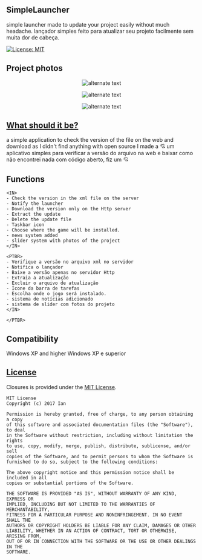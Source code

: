 ## SimpleLauncher
<IN>simple launcher made to update your project easily without much headache.</IN>
<PTBR>lançador simples feito para atualizar seu projeto facilmente sem muita dor de cabeça.</PTBR>


[![License: MIT](https://img.shields.io/badge/License-MIT-yellow.svg)](https://opensource.org/licenses/MIT)
 
## Project photos

 <p align="center"> 
    <img src="https://i.imgur.com/CyKvKT6.png" alt="alternate text">
 </p>
 
  <p align="center"> 
    <img src="https://i.imgur.com/lNwxc9w.png" alt="alternate text">
 </p>
 
   <p align="center"> 
    <img src="https://i.imgur.com/ug17QFJ.png" alt="alternate text">
 </p>
 
 ## [What should it be?](#Whatshoulditbe?)

<IN>a simple application to check the version of the file on the web and download as I didn't find anything with open source I made a 💘</IN>
<PTBR>um aplicativo simples para verificar a versão do arquivo na web e baixar como não encontrei nada com código aberto, fiz um 💘</PTBR>


## Functions

```text
<IN>
- Check the version in the xml file on the server
- Notify the launcher
- Download the version only on the Http server
- Extract the update
- Delete the update file
- Taskbar icon
- Choose where the game will be installed.
- news system added
- slider system with photos of the project
</IN>
```

 ```text
<PTBR>
- Verifique a versão no arquivo xml no servidor
- Notifica o lançador
- Baixe a versão apenas no servidor Http
- Extraia a atualização
- Excluir o arquivo de atualização
- Ícone da barra de tarefas
- Escolha onde o jogo será instalado.
- sistema de notícias adicionado
- sistema de slider com fotos do projeto
</IN>

 </PTBR>
```
## Compatibility
<IN>Windows XP and higher</IN>
<PTBR>Windows XP e superior</PTBR>

## [License](#license)


Closures is provided under the [MIT License](https://github.com/Ian03/SimpleLauncher/blob/master/LICENSE).

```text
MIT License
Copyright (c) 2017 Ian

Permission is hereby granted, free of charge, to any person obtaining a copy
of this software and associated documentation files (the "Software"), to deal
in the Software without restriction, including without limitation the rights
to use, copy, modify, merge, publish, distribute, sublicense, and/or sell
copies of the Software, and to permit persons to whom the Software is
furnished to do so, subject to the following conditions:

The above copyright notice and this permission notice shall be included in all
copies or substantial portions of the Software.

THE SOFTWARE IS PROVIDED "AS IS", WITHOUT WARRANTY OF ANY KIND, EXPRESS OR
IMPLIED, INCLUDING BUT NOT LIMITED TO THE WARRANTIES OF MERCHANTABILITY,
FITNESS FOR A PARTICULAR PURPOSE AND NONINFRINGEMENT. IN NO EVENT SHALL THE
AUTHORS OR COPYRIGHT HOLDERS BE LIABLE FOR ANY CLAIM, DAMAGES OR OTHER
LIABILITY, WHETHER IN AN ACTION OF CONTRACT, TORT OR OTHERWISE, ARISING FROM,
OUT OF OR IN CONNECTION WITH THE SOFTWARE OR THE USE OR OTHER DEALINGS IN THE
SOFTWARE.
```
